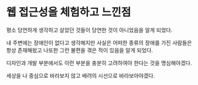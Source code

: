 # 웹 접근성을 체험하고 느낀점

평소 당연하게 생각하고 살았던 것들이 당연한 것이 아니었음을 알게 되었다.

내 주변에는 장애인이 없다고 생각해지만 사실은 어떠한 종류의 장애를 가진 사람들은 항상 존재해왔고 나또한 그런 불편을 겪은 적이 있음을 알게 되었다.

디자인과 개발 부분에서도 이런 부분을 충분히 고려하여야 한다는 것을 명심해야겠다.

세상을 나 중심으로 바라보지 않고 배려의 시선으로 바라보아야겠다.
